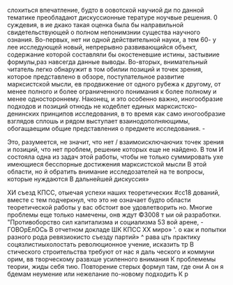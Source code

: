 слохиться впечатление, будто в оовотской научиой ди по данной тематике преобладают дискуссионные тературе ноучвые решения. 0 суждевия, в ие дкако такая оценка была бы налравильной свидетельствующей о полном непонимзнии существа научного ознания. Во-первых, нет ни одной действительной науки, а тем 60- у лее исследующей новый, непрерывно развивающийся объект, содержание которой составляли бы окостеневшие истины, застывиие формулы,раз навсегда данные выводы. Во-вторых, внимательный читатель легко обнаружит в том обилии позиций и точек зрения, которое представлено в обзоре, поступательное развитие марксистской мысли, ев продвижение от одного рубежа к другому, от менее полного и более ограниченного понимания к более полному и менее одностороннему. Наконец, и это особенно важно, иногообразие подходов и позиций отнюдь не кодеблет единых марксистско-денинских принципов исследования, в то время как само иногообразие взглядов сплошь и рядом выступает взаинодополняющимы, обогащаещим общие представления о предмете исследования. -

Это, разумеется, не значит, что нет / взаимоисключаючих точек зрения и позиций, что нет проблем, решение которых еще не найдено. В том И состояла одна из задач этой работы, чтобы не только суммировать ухе имеющиеся бесспорные достижения марксистской мысли В этой области, но й обратить внимание исследозателей на те вопросы, которые нуждаются В дальнейшей дискуссия»

ХИ съезд КПСС, отыечая успехи наших теоретических #сс18 дований, вместе с тем подчеркнул, что это не означает будто области теоретической работы у вас обстоит вое удовлетворить но. Многие проблемы еще только намечены, онв ждут ©3008 т ыи ой разработки. "Противоборство сил капитализма и социализма 53 вой арене, - ГОВОрЕлОСь В отчетном докладе ШК КПСС ХХ миро» '. о как и попытки разного рода ревязиокисто съезду партий» ^ рава цть практику соцязлистиыхолостать революционное учение, исказить тр В стического строительства требуют от нас я даль ческого и коммуни орим, вв творческому развхше усиленного внимания К проблемемы теории, жиды себя тию. Повторение стерых формул там, где они А он я  бдемам неумение или нежелание по-новому подходить К р
